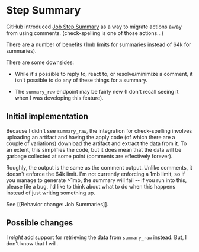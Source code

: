 # Step Summary

GitHub introduced [Job Step Summary](https://github.blog/2022-05-09-supercharging-github-actions-with-job-summaries/) as a way to migrate actions away from using comments. (check-spelling is one of those actions...)

There are a number of benefits (1mb limits for summaries instead of 64k for summaries).

There are some downsides:

- While it's possible to reply to, react to, or resolve/minimize a comment, it isn't possible to do any of these things for a summary.

- The `summary_raw` endpoint may be fairly new (I don't recall seeing it when I was developing this feature).

## Initial implementation

Because I didn't see `summary_raw`, the integration for check-spelling involves uploading an artifact and having the apply code (of which there are a couple of variations) download the artifact and extract the data from it. To an extent, this simplifies the code, but it does mean that the data will be garbage collected at some point (comments are effectively forever).

Roughly, the output is the same as the comment output. Unlike comments, it doesn't enforce the 64k limit. I'm not currently enforcing a 1mb limit, so if you manage to generate >1mb, the summary will fail -- if you run into this, please file a bug, I'd like to think about what to do when this happens instead of just writing something up.

See [[Behavior change: Job Summaries]].

## Possible changes

I _might_ add support for retrieving the data from `summary_raw` instead. But, I don't know that I will.
